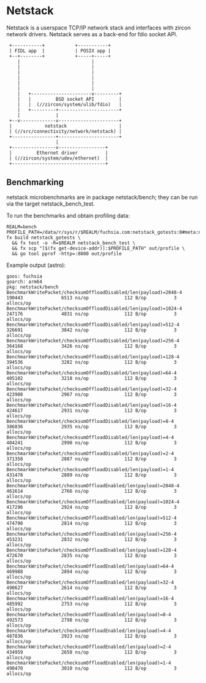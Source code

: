 # Netstack

Netstack is a userspace TCP/IP network stack and interfaces with zircon
network drivers.
Netstack serves as a back-end for fdio socket API.

     +-----------+           +-----------+
     | FIDL app  |           | POSIX app |
     +--+--------+           +-----+-----+
        |                          |
        |                          |
        |                          |
        |                          |
        |                          |
        |                          |
        |   +----------------------v---------+
        |   |         BSD socket API         |
        |   |  (//zircon/system/ulib/fdio)   |
        |   +---------+----------------------+
        |             |
     +--v-------------v----------------------+
     |            netstack                   |
     | (//src/connectivity/network/netstack) |
     +----------------+----------------------+
                      |
     +----------------v-----------------+
     |         Ethernet driver          |
     | (//zircon/system/udev/ethernet)  |
     +----------------------------------+

## Benchmarking

netstack microbenchmarks are in package netstack/bench; they can be run via the target netstack_bench_test.

To run the benchmarks and obtain profiling data:

    REALM=bench
    PROFILE_PATH=/data/r/sys/r/$REALM/fuchsia.com:netstack_gotests:0#meta:netstack_bench_test.cmx/profile
    fx build netstack_gotests \
      && fx test -o -R=$REALM netstack_bench_test \
      && fx scp "[$(fx get-device-addr)]:$PROFILE_PATH" out/profile \
      && go tool pprof -http=:8080 out/profile

Example output (astro):

    goos: fuchsia
    goarch: arm64
    pkg: netstack/bench
    BenchmarkWritePacket/checksumOffloadDisabled/len(payload)=2048-4                  190443              6513 ns/op             112 B/op          3 allocs/op
    BenchmarkWritePacket/checksumOffloadDisabled/len(payload)=1024-4                  247176              4831 ns/op             112 B/op          3 allocs/op
    BenchmarkWritePacket/checksumOffloadDisabled/len(payload)=512-4                   326691              3842 ns/op             112 B/op          3 allocs/op
    BenchmarkWritePacket/checksumOffloadDisabled/len(payload)=256-4                   364168              3426 ns/op             112 B/op          3 allocs/op
    BenchmarkWritePacket/checksumOffloadDisabled/len(payload)=128-4                   394536              3282 ns/op             112 B/op          3 allocs/op
    BenchmarkWritePacket/checksumOffloadDisabled/len(payload)=64-4                    405102              3218 ns/op             112 B/op          3 allocs/op
    BenchmarkWritePacket/checksumOffloadDisabled/len(payload)=32-4                    423908              2967 ns/op             112 B/op          3 allocs/op
    BenchmarkWritePacket/checksumOffloadDisabled/len(payload)=16-4                    424617              2931 ns/op             112 B/op          3 allocs/op
    BenchmarkWritePacket/checksumOffloadDisabled/len(payload)=8-4                     386036              2935 ns/op             112 B/op          3 allocs/op
    BenchmarkWritePacket/checksumOffloadDisabled/len(payload)=4-4                     404241              2990 ns/op             112 B/op          3 allocs/op
    BenchmarkWritePacket/checksumOffloadDisabled/len(payload)=2-4                     371358              2887 ns/op             112 B/op          3 allocs/op
    BenchmarkWritePacket/checksumOffloadDisabled/len(payload)=1-4                     431478              2889 ns/op             112 B/op          3 allocs/op
    BenchmarkWritePacket/checksumOffloadEnabled/len(payload)=2048-4                   461614              2766 ns/op             112 B/op          3 allocs/op
    BenchmarkWritePacket/checksumOffloadEnabled/len(payload)=1024-4                   417296              2924 ns/op             112 B/op          3 allocs/op
    BenchmarkWritePacket/checksumOffloadEnabled/len(payload)=512-4                    474790              2814 ns/op             112 B/op          3 allocs/op
    BenchmarkWritePacket/checksumOffloadEnabled/len(payload)=256-4                    453231              2832 ns/op             112 B/op          3 allocs/op
    BenchmarkWritePacket/checksumOffloadEnabled/len(payload)=128-4                    472670              2835 ns/op             112 B/op          3 allocs/op
    BenchmarkWritePacket/checksumOffloadEnabled/len(payload)=64-4                     469988              2894 ns/op             112 B/op          3 allocs/op
    BenchmarkWritePacket/checksumOffloadEnabled/len(payload)=32-4                     490627              2614 ns/op             112 B/op          3 allocs/op
    BenchmarkWritePacket/checksumOffloadEnabled/len(payload)=16-4                     485992              2753 ns/op             112 B/op          3 allocs/op
    BenchmarkWritePacket/checksumOffloadEnabled/len(payload)=8-4                      492573              2798 ns/op             112 B/op          3 allocs/op
    BenchmarkWritePacket/checksumOffloadEnabled/len(payload)=4-4                      487836              2923 ns/op             112 B/op          3 allocs/op
    BenchmarkWritePacket/checksumOffloadEnabled/len(payload)=2-4                      434959              2658 ns/op             112 B/op          3 allocs/op
    BenchmarkWritePacket/checksumOffloadEnabled/len(payload)=1-4                      490470              3010 ns/op             112 B/op          3 allocs/op

